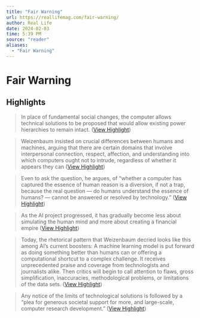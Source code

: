 ```yaml
---
title: "Fair Warning"
url: https://reallifemag.com/fair-warning/
author: Real Life
date: 2024-02-03
time: 5:39 PM
source: "reader"
aliases:
  - "Fair Warning"
---
```

# Fair Warning

## Highlights
> In place of fundamental social changes, the computer allows technical solutions to be proposed that would allow existing power hierarchies to remain intact. ([View Highlight](https://read.readwise.io/read/01hcqqvampwphrarczh4bbew2v))

> Weizenbaum insisted on crucial differences between humans and machines, arguing that there are certain domains that involve interpersonal connection, respect, affection, and understanding into which computers ought not to intrude, regardless of whether it appears they can ([View Highlight](https://read.readwise.io/read/01hcqqysxt3sx6qfaef96609en))

> Even to ask the question, he argues, of “whether a computer has captured the essence of human reason is a diversion, if not a trap, because the real question — do humans understand the essence of humans? — cannot be answered or resolved by technology.” ([View Highlight](https://read.readwise.io/read/01hcqr2nde1shkr4xh7506gf2p))

> As the AI project progressed, it has gradually become less about simulating the human mind and more about creating a financial empire ([View Highlight](https://read.readwise.io/read/01hcqr4ceqncbcmtt5msapbyxj))

> Today, the rhetorical pattern that Weizenbaum decried looks like this among AI’s current boosters: A machine learning model is put forward as doing something better than humans can or offering a computational shortcut to a complex challenge. It receives unprecedented praise and coverage from technologists and journalists alike. Then critics will begin to call attention to flaws, gross simplification, inaccuracies, methodological problems, or limitations of the data sets. ([View Highlight](https://read.readwise.io/read/01hcqrfag2xn073nzke4abs2we))

> Any notice of the limits of technological solutions is followed by a “plea for generous societal support for more, and large-scale, computer research development.” ([View Highlight](https://read.readwise.io/read/01hcqrpdtrexn8sbbg2zbwxr1h))

